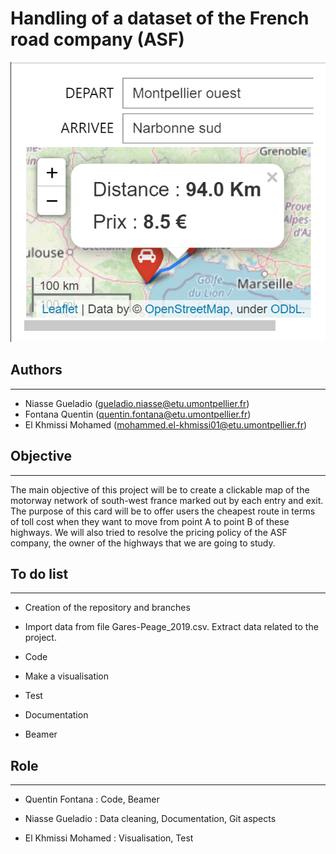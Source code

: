 # Handling of a dataset of the French road company (ASF)

<center>

![visualisation](doc/images.png)

</center>



## Authors

---
+ Niasse Gueladio (gueladio.niasse@etu.umontpellier.fr)
+ Fontana Quentin (quentin.fontana@etu.umontpellier.fr)
+ El Khmissi Mohamed (mohammed.el-khmissi01@etu.umontpellier.fr)


## Objective

---
The main objective of this project will be to create a clickable map of the motorway network of south-west france marked out by each entry and exit. The purpose of this card will be to offer users the cheapest route in terms of toll cost when they want to move from point A to point B of these highways. We will also tried to resolve the pricing policy of the ASF company, the owner of the highways that we are going to study.


## To do list

---
+ Creation of the repository and branches 

+ Import data from file Gares-Peage_2019.csv. Extract data related to the project.

+ Code

+ Make a visualisation

+ Test 

+ Documentation

+ Beamer


## Role

---
+ Quentin Fontana : Code, Beamer

+ Niasse Gueladio : Data cleaning, Documentation, Git aspects

+ El Khmissi Mohamed : Visualisation, Test

